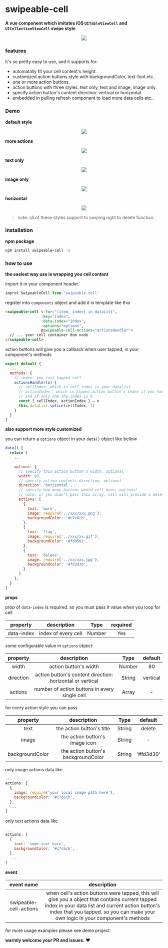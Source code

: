 # swipeable-cell

**A vue component which imitates iOS  `UITableViewCell` and `UICollectionViewCell` swipe style** 


<div align="center"><img src="https://ws1.sinaimg.cn/large/006tNbRwgy1fvw8ei4cphg30a00hu10a.gif"/></div>


### features

it's so pretty easy to use, and it supports for:

- automatally fit your cell content's height.
- customized action buttons style with backgroundColor, text-font etc..
- one or more action buttons.
- action buttons with three styles:  text only, text and image, image only.
- specify action button's content direction: vertical or horizontal.
- embedded in pulling refresh component to load more data cells etc.. 

### Demo

**default style**

<div align="center"><img src="https://ws4.sinaimg.cn/large/006tNbRwgy1fvw8yex0grg309y03nwim.gif"/></div>


**more actions**

<div align="center"><img src="https://ws2.sinaimg.cn/large/006tNbRwgy1fvw91vzcksg309y03nq7y.gif"/></div>

**text only**

<div align="center"><img src="https://ws2.sinaimg.cn/large/006tNbRwgy1fvw943vvk8g309y03nwis.gif"/></div>

**image only**

<div align="center"><img src="https://ws2.sinaimg.cn/large/006tNbRwgy1fvw95viie2g309y03ndhm.gif"/></div>

**horizontal**

<div align="center"><img src="https://ws2.sinaimg.cn/large/006tNbRwgy1fvw98f211pg309y03ndij.gif"/></div>



> note: all of these styles support to swiping right to delete function. 



### installation

**npm package**

```bash
npm install swipeable-cell -S
```



### how to use

**the easiest way use is wrapping you cell content**

import it in your component header.

```js
improt SwipeableCell from 'swipeable-cell'
```

register into `components` object and add it in template like this

```html
<swipeable-cell v-for="(item, index) in dataList", 
                :key="index", 
                :data-index="index",
                :options="options",
                @swipeable-cell-actions="actionsHandler">
  // ... your cell container dom node
</swipeable-cell>
```

action buttons will give you a callback when user tapped,  in your component's methods

```js
export default {
  ...
  methods: {
  	// index: you just tapped cell
    actionsHandler(o) {
      // cellIndex: which is cell index in your dataList 
      // actionIndex： which is tapped action button's index if you have more,
      // and if only one the index is 0
      const { cellIndex, actionIndex } = o
      this.dataList.splice(cellIndex, 1)
    }
  }
}
```



**also support more style customized**

you can return a `options` object in your `data()` object like bellow

```js
data() {
  return {
    ...
    
    options: {
      // specify this action button's width, optional
  	  width: 90,
      // specify action contents direction, optional 
      direction: 'horizontal',
      // specify how many buttons would cell have, optional
      // note: if you didn't pass this array, cell will provide a delete button as default
      actions: [
        {
          text: 'more',
          image: require('../xxx/xxx.png'),
          backgroundColor: '#c7c6cb',
        },
        {
          text: 'flag',
          image: require('../xxx/xx.gif'),
          backgroundColor: '#fd9502',
        },
        {
          text: 'delete',
          image: require('../xx/xxx.jpg'),
          backgroundColor: '#fd3d30',
        }
      ]
    },
  }
}
```

**props**

prop of `data-index` is required. so you must pass it value  when you loop for cell

|  property  |     description     |  Type  | required |
| :--------: | :-----------------: | :----: | :------: |
| data-index | index of every cell | Number |   Yes    |

some configurable value in `options` object:

| property  |               description                |  Type  | default  |
| :-------: | :--------------------------------------: | :----: | :------: |
|   width   |          action button's width           | Number |    80    |
| direction | action button's content direction:  horizontal or vertical | String | vertical |
|  actions  | number of action buttons in every single cell | Array  |    -     |

for every action style you can pass

|    property     |             description             |  Type  |  default  |
| :-------------: | :---------------------------------: | :----: | :-------: |
|      text       |      the action button's title      | String |  delete   |
|      image      |   the action button's image icon    | String |     -     |
| backgroundColor | the action button's backgroundColor | String | '#fd3d30' |

only image actions data like 

```js
...
actions: [
  {
    image: require('your local image path here'),
    backgroundColor: '#c7c6cb',
  },
  ...
]
```

only text actions data like

```js
...
actions: [
  {
    text: 'some text here',
    backgroundColor: '#c7c6cb',
  },
  ...
]
```



**event**

|       event name       |               description                |
| :--------------------: | :--------------------------------------: |
| swipeable-cell-actions | when cell's action buttons were tapped, this will give you a object that contains current tapped index in your data list and current action button's index that you tapped. so you can make your own logic in your component's methods |

for more usage examples please see demo project. 



**warmly welcome your PR and issues.**  ❤️  